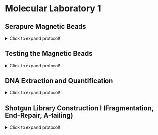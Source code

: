 # Molecular Laboratory 1

## Serapure Magnetic Beads

<details>
  <summary>Click to expand protocol!</summary>

  >Magnetic Beads are valuable for extracting genomic DNA, removing small unwanted nucleic acids (e.g. primers, adapaters), and size selection. Modified from B. Faircloth and T. Glenn protocol (UCLA, 2011). Original protocol by Rohland and Reich [2012](https://www.ncbi.nlm.nih.gov/pmc/articles/PMC3337438/).

**Materials**

* Sera-Mag Speedbeads
* PEG-8000
* 0.5 M EDTA, pH 8.0
* 1.0 M Tris, pH 8.0
* Tween 20
* 5 M NaCl
* Nuclease-free water
* Magnetic tube rack
* One 1.5 mL microcentifuge tube
* Two 50 mL conical (falcon) tubes

**Protocol**
1. In a 50 mL conical (falcon) tube using sterile solutions prepare the TE Buffer 
      * 500 uL 1 M Tris
      * 100 uL 0.5 M EDTA
      * Fill the tube up to the 50 mL line with nuclease-free water
>This will create 50 mL of TE Buffer (10 mM Tris-HCL, 1 mM EDTA)

2. Mix Sera-Mag Speedbeads thoroughly and transfer 1 mL to an empty 1.5 mL microcentrifuge tube. 

3. Place the 1.5 mL tube with Speebeads on the magnetic rack until beads are drawn to magnet (~5 minutes)

4. Remove supernatent with a P1000 pipetter and discard. Remove any remaining supernatent with a P100 or P200 pipetter. 

5. Add 1 mL of TE Buffer to the beads, remove from magnet, vortex (mix), and then return to the magenet rack. Allow beads to be drawn to magnent (~5 minutes).

6. Remove supernatent with a P1000 pipetter and discard. Remove any remaining supernatent with a P100 or P200 pipetter. 

7. Add 1 mL of TE Buffer to the beads, remove from magnet, vortex (mix), and then return to the magenet rack. Allow beads to be drawn to magnent (~5 minutes).

8. Remove supernatent with a P1000 pipetter and discard. Remove any remaining supernatent with a P100 or P200 pipetter. 

9. Add 1 mL of TE Buffer to the beads, remove from magnet, vortex (mix), and then place in a normal tube rack.
>This will clean and prepare the beads for incorporation into the final solution

10. Add 9 g PEG-8000 to a new, sterile 50 mL conical tube.

11. Add 10 mL 5 M NaCl to the conical tube.

12. Add 500 uL 1 M Tris-HCL to conical tube.

13. Add 100 uL 0.5 M EDTA to conical tube. 

14. Fill the tube up to ~49 mL with nuclease-free water. 

15. Place conical tube on a mixer (or mix by hand) for 3-5 minutes until the PEG-8000 goes into solution. 

16. Add 17.5 uL Tween 20 to conical and gently mix. 
>This will prepare the final solution for the beads.

17. Add the 1 mL Speedbead + TE buffer solution into the 50 mL conical tube. 

18. Fill conical tube up to the 50 mL mark with nuclease-free water (if necessary). Gently mix until entire solution is brown. 
>This is the final bead mixture for DNA extraction, cleaning, and size selection.

19. Wrap the 50 mL conical tube in aluminium foil to protect it from light. Store at 4 C. 

20. Aliquot the mixture into multiple 1.5 mL microcentrifuge tubes for convenient use and contamination avoidance. 
   
</details>

## Testing the Magnetic Beads

<details>
  <summary>Click to expand protocol!</summary>

> Before we use any of our precious samples, we want to be confident that the magenetic bead solution works. In this section of the lab we will explore how to test the bead mixture you made at the start of the lab. 

**Materials**

* Agarose
* 1X TAE Buffer
* 100% Ethanol
* Nuclease-free water
* Scale
* Microwave
* DNA Ladder (for testing beads)
* Magnetic rack
  
**Protocol**
1. First, prepare a 1% TAE gel for electrophoresis. 
  
</details>

## DNA Extraction and Quantification

<details>
  <summary>Click to expand protocol!</summary>

>Here we will use Magnetic Beads to extract DNA and then quantify DNA extracts using both Qubit flourometry and gel electrophoresis.
  
</details>

## Shotgun Library Construction I (Fragmentation, End-Repair, A-tailing)

<details>
  <summary>Click to expand protocol!</summary>

>Here we will start building an NGS library of genomic double-stranded DNA (dsDNA) for six samples using starting amounts of 500 ng dsDNA.
  
</details>
